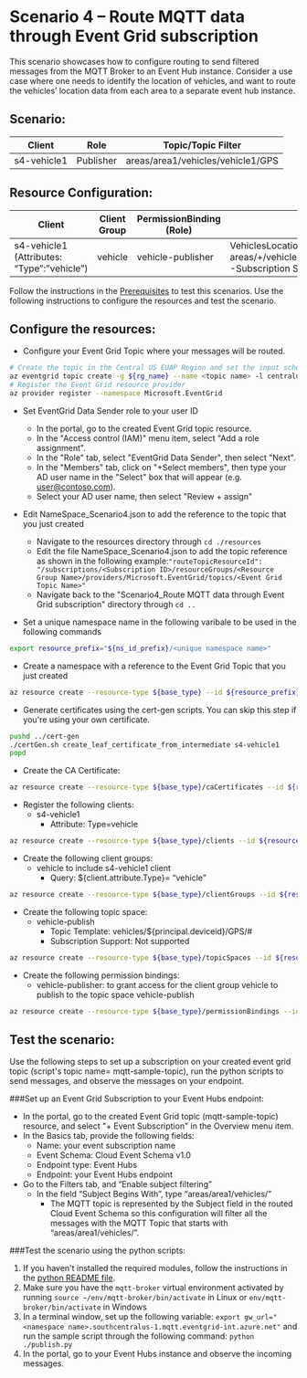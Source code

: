# Scenario 4 – Route MQTT data through Event Grid subscription
This scenario showcases how to configure routing to send filtered messages from the MQTT Broker to an  Event Hub instance. Consider a use case where one needs to identify the location of vehicles, and want to route the vehicles’ location data from each area to a separate event hub instance.

## Scenario:

|Client | Role | Topic/Topic Filter|
| ------------ | ------------ | ------------ |
|s4-vehicle1 | Publisher | areas/area1/vehicles/vehicle1/GPS|

## Resource Configuration:
|Client| Client Group| PermissionBinding (Role)| TopicSpaces|
| ------------ | ------------ | ------------ | ------------ |
|s4-vehicle1 (Attributes: “Type”:”vehicle”)| vehicle | vehicle-publisher|  VehiclesLocation: (Topic Templates: areas/+/vehicles/${principal.deviceid}/GPS/#  -Subscription Support: Not supported)|'

Follow the instructions in the [Prerequisites](#prerequisites) to test this scenarios. Use the following instructions to configure the resources and test the scenario.

## Configure the resources:

- Configure your Event Grid Topic where your messages will be routed.
```bash
# Create the topic in the Central US EUAP Region and set the input schema to CloudEvent Schema v1.0
az eventgrid topic create -g ${rg_name} --name <topic name> -l centraluseuap --input-schema cloudeventschemav1_0
# Register the Event Grid resource provider
az provider register --namespace Microsoft.EventGrid
```
- Set EventGrid Data Sender role to your user ID
	- In the portal, go to the created Event Grid topic resource. 
	- In the "Access control (IAM)" menu item, select "Add a role assignment".
	- In the "Role" tab, select "EventGrid Data Sender", then select "Next".
	- In the "Members" tab, click on "+Select members", then type your AD user name in the "Select" box that will appear (e.g. user@contoso.com).
	- Select your AD user name, then select "Review + assign"

- Edit NameSpace_Scenario4.json to add the reference to the topic that you just created
	- Navigate to the resources directory through `cd ./resources`
	- Edit the file NameSpace_Scenario4.json to add the topic reference as shown in the following example:`"routeTopicResourceId": "/subscriptions/<Subscription ID>/resourceGroups/<Resource Group Name>/providers/Microsoft.EventGrid/topics/<Event Grid Topic Name>"`
	- Navigate back to the "Scenario4_Route MQTT data through Event Grid subscription" directory through `cd ..`

- Set a unique namespace name in the following varibale to be used in the following commands
```bash
export resource_prefix="${ns_id_prefix}/<unique namespace name>"
```
- Create a namespace with a reference to the Event Grid Topic that you just created
```bash
az resource create --resource-type ${base_type} --id ${resource_prefix} --is-full-object --api-version 2022-10-15-preview --properties @./resources/NameSpace_Scenario4.json
```
- Generate certificates using the cert-gen scripts. You can skip this step if you're using your own certificate.
```bash
pushd ../cert-gen
./certGen.sh create_leaf_certificate_from_intermediate s4-vehicle1
popd
```
- Create the CA Certificate:
```bash
az resource create --resource-type ${base_type}/caCertificates --id ${resource_prefix}/caCertificates/test-ca-cert --api-version 2022-10-15-preview --properties @./resources/CAC_test-ca-cert.json
```
- Register the following clients:
	- s4-vehicle1
		- Attribute: Type=vehicle
```bash
az resource create --resource-type ${base_type}/clients --id ${resource_prefix}/clients/s4-vehicle1 --api-version 2022-10-15-preview --properties @./resources/C_vehicle1.json
```
- Create the following client groups:
	- vehicle to include s4-vehicle1 client
		- Query: ${client.attribute.Type}= “vehicle”
```bash
az resource create --resource-type ${base_type}/clientGroups --id ${resource_prefix}/clientGroups/vehicle --api-version 2022-10-15-preview --properties @./resources/CG_vehicle.json
```
- Create the following topic space:
	- vehicle-publish 
		- Topic Template: vehicles/${principal.deviceid}/GPS/#
		- Subscription Support: Not supported
```bash
az resource create --resource-type ${base_type}/topicSpaces --id ${resource_prefix}/topicSpaces/vehicle-publish --api-version 2022-10-15-preview --properties @./resources/TS_vehicle-publish.json
```
- Create the following permission bindings:
	- vehicle-publisher: to grant access for the client group vehicle to publish to the topic space vehicle-publish
```bash
az resource create --resource-type ${base_type}/permissionBindings --id ${resource_prefix}/permissionBindings/vehicle-publisher --api-version 2022-10-15-preview --properties @./resources/PB_vehicle-publisher.json
```

## Test the scenario:
Use the following steps to set up a subscription on your created event grid topic (script's topic name= mqtt-sample-topic), run the python scripts to send messages, and observe the messages on your endpoint.

###Set up an Event Grid Subscription to your Event Hubs endpoint:
- In the portal, go to the created Event Grid topic (mqtt-sample-topic) resource, and select "+ Event Subscription" in the Overview menu item.
- In the Basics tab, provide the following fields:
	- Name: your event subscription name
	- Event Schema: Cloud Event Schema v1.0
	- Endpoint type: Event Hubs
	- Endpoint: your Event Hubs endpoint
- Go to the Filters tab, and “Enable subject filtering”
	- In the field “Subject Begins With”, type “areas/area1/vehicles/”
		- The MQTT topic is represented by the Subject field in the routed Cloud Event Schema so this configuration will filter all the messages with the MQTT Topic that starts with “areas/area1/vehicles/”.
		
###Test the scenario using the python scripts:		
1. If you haven't installed the required modules, follow the instructions in the [python README file](../python/README.md).
2. Make sure you have the `mqtt-broker` virtual environment activated by running `source ~/env/mqtt-broker/bin/activate` in Linux or `env/mqtt-broker/bin/activate` in Windows
3. In a terminal window, set up the following variable: `export gw_url="<namespace name>.southcentralus-1.mqtt.eventgrid-int.azure.net"` and run the sample script through the following command: `python ./publish.py`
4. In the portal, go to your Event Hubs instance and observe the incoming messages.
